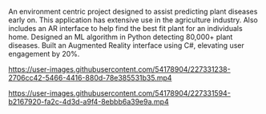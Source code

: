 An environment centric project designed to assist predicting plant diseases early on. This application has extensive use in the agriculture industry. Also includes an AR interface to help find the best fit plant for an individuals home. Designed an ML algorithm in Python detecting 80,000+ plant diseases.
Built an Augmented Reality interface using C#, elevating user engagement by 20%.


https://user-images.githubusercontent.com/54178904/227331238-2706cc42-5466-4416-880d-78e385531b35.mp4



https://user-images.githubusercontent.com/54178904/227331594-b2167920-fa2c-4d3d-a9f4-8ebbb6a39e9a.mp4

